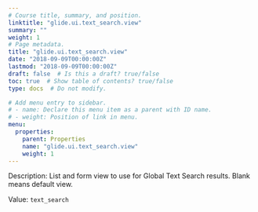 ```yaml
---
# Course title, summary, and position.
linktitle: "glide.ui.text_search.view"
summary: ""
weight: 1
# Page metadata.
title: "glide.ui.text_search.view"
date: "2018-09-09T00:00:00Z"
lastmod: "2018-09-09T00:00:00Z"
draft: false  # Is this a draft? true/false
toc: true  # Show table of contents? true/false
type: docs  # Do not modify.

# Add menu entry to sidebar.
# - name: Declare this menu item as a parent with ID name.
# - weight: Position of link in menu.
menu:
  properties:
    parent: Properties
    name: "glide.ui.text_search.view"
    weight: 1
---
```


Description: List and form view to use for Global Text Search results. Blank means default view.


Value: `text_search`